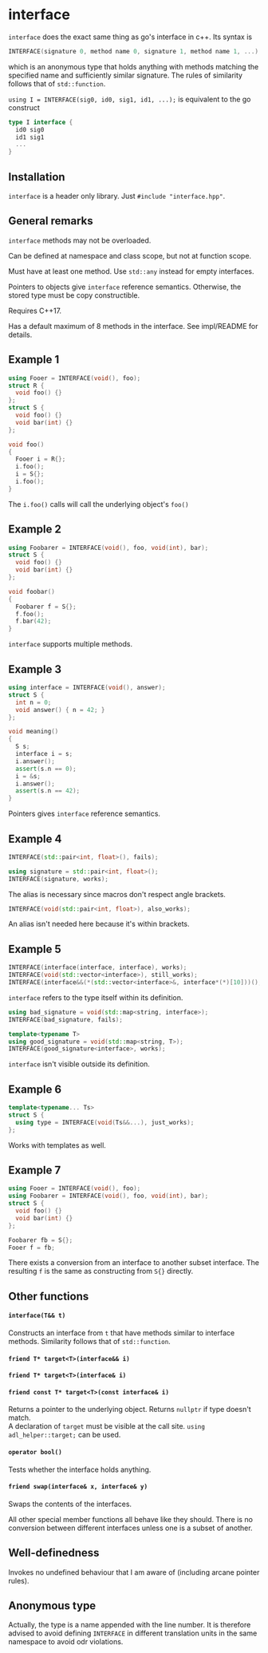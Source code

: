 # interface
`interface` does the exact same thing as go's interface in c++.
Its syntax is

````c++
INTERFACE(signature 0, method name 0, signature 1, method name 1, ...)
````

which is an anonymous type that holds anything with methods matching the specified name and sufficiently similar signature.
The rules of similarity follows that of `std::function`.

`using I = INTERFACE(sig0, id0, sig1, id1, ...);` is equivalent to the go construct

````go
type I interface {
  id0 sig0
  id1 sig1
  ...
}
````

## Installation

`interface` is a header only library. Just `#include "interface.hpp"`.

## General remarks

`interface` methods may not be overloaded.

Can be defined at namespace and class scope, but not at function scope.

Must have at least one method. Use `std::any` instead for empty interfaces.

Pointers to objects give `interface` reference semantics. Otherwise, the stored type must be copy constructible.

Requires C++17.

Has a default maximum of 8 methods in the interface. See impl/README for details.

## Example 1

````c++
using Fooer = INTERFACE(void(), foo);
struct R {
  void foo() {}
};
struct S {
  void foo() {} 
  void bar(int) {}
};

void foo()
{
  Fooer i = R{};
  i.foo();
  i = S{};
  i.foo();
}
````

The `i.foo()` calls will call the underlying object's `foo()`

## Example 2

````c++
using Foobarer = INTERFACE(void(), foo, void(int), bar);
struct S {
  void foo() {}
  void bar(int) {}
};

void foobar()
{
  Foobarer f = S{};
  f.foo();
  f.bar(42);
}
````

`interface` supports multiple methods.

## Example 3

````c++
using interface = INTERFACE(void(), answer);
struct S {
  int n = 0;
  void answer() { n = 42; }
};

void meaning()
{
  S s;
  interface i = s;
  i.answer();
  assert(s.n == 0);
  i = &s;
  i.answer();
  assert(s.n == 42);
}
````

Pointers gives `interface` reference semantics.

## Example 4

````c++
INTERFACE(std::pair<int, float>(), fails);

using signature = std::pair<int, float>();
INTERFACE(signature, works);
````

The alias is necessary since macros don't respect angle brackets.

````c++
INTERFACE(void(std::pair<int, float>), also_works);
````

An alias isn't needed here because it's within brackets.

## Example 5

````c++
INTERFACE(interface(interface, interface), works);
INTERFACE(void(std::vector<interface>), still_works);
INTERFACE(interface&&(*(std::vector<interface>&, interface*(*)[10]))(), this_is_fine);
````

`interface` refers to the type itself within its definition.

````c++
using bad_signature = void(std::map<string, interface>);
INTERFACE(bad_signature, fails);

template<typename T>
using good_signature = void(std::map<string, T>);
INTERFACE(good_signature<interface>, works);
````

`interface` isn't visible outside its definition.

## Example 6

````c++
template<typename... Ts>
struct S {
  using type = INTERFACE(void(Ts&&...), just_works);
};
````

Works with templates as well.

## Example 7

````c++
using Fooer = INTERFACE(void(), foo);
using Foobarer = INTERFACE(void(), foo, void(int), bar);
struct S {
  void foo() {} 
  void bar(int) {}
};

Foobarer fb = S{};
Fooer f = fb;
````

There exists a conversion from an interface to another subset interface. The resulting `f` is the same as constructing from `S{}` directly.

## Other functions

#### `interface(T&& t)`
Constructs an interface from `t` that have methods similar to interface methods. Similarity follows that of `std::function`.

#### `friend T* target<T>(interface&& i)`
#### `friend T* target<T>(interface& i)`
#### `friend const T* target<T>(const interface& i)`
Returns a pointer to the underlying object. Returns `nullptr` if type doesn't match.  
A declaration of `target` must be visible at the call site. `using adl_helper::target;` can be used.

#### `operator bool()`
Tests whether the interface holds anything.

#### `friend swap(interface& x, interface& y)`
Swaps the contents of the interfaces.

All other special member functions all behave like they should.
There is no conversion between different interfaces unless one is a subset of another.

## Well-definedness

Invokes no undefined behaviour that I am aware of (including arcane pointer rules).

## Anonymous type

Actually, the type is a name appended with the line number. It is therefore advised to avoid defining `INTERFACE` in different translation units in the same namespace to avoid odr violations.


